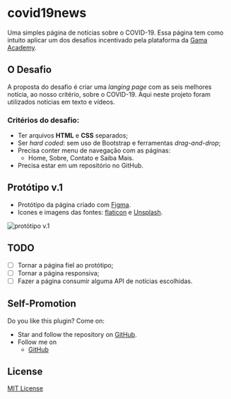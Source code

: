 # covid19news
Uma simples página de notícias sobre o COVID-19. Essa página tem como intuito
aplicar um dos desafios incentivado pela plataforma da
[Gama Academy](https://gama.academy).

## O Desafio
A proposta do desafio é criar uma _langing page_ com as seis melhores notícia, 
ao nosso critério, sobre o COVID-19. Aqui neste projeto foram utilizados
notícias em texto e vídeos.

### Critérios do desafio:
- Ter arquivos **HTML** e **CSS** separados;
- Ser _hard coded_: sem uso de Bootstrap e ferramentas _drag-and-drop_;
- Precisa conter menu de navegação com as páginas:
  - Home, Sobre, Contato e Saiba Mais.
- Precisa estar em um repositório no GitHub.

## Protótipo v.1
- Protótipo da página criado com [Figma](https://www.figma.com).
- Icones e imagens das fontes: [flaticon](https://www.flaticon.com/) e [Unsplash](unsplash.com).

![protótipo v.1](https://github.com/sinetoami/covid19news/raw/master/docs/images/covid19news-v1.png "v.1")

## TODO
 - [ ] Tornar a página fiel ao protótipo;
 - [ ] Tornar a página responsiva;
 - [ ] Fazer a página consumir alguma API de notícias escolhidas.

## Self-Promotion
Do you like this plugin? Come on:
- Star and follow the repository on [GitHub](https://github.com/sinetoami/covid19news).
- Follow me on
  - [GitHub](https://github.com/sinetoami)

## License
[MIT License](LICENSE)
